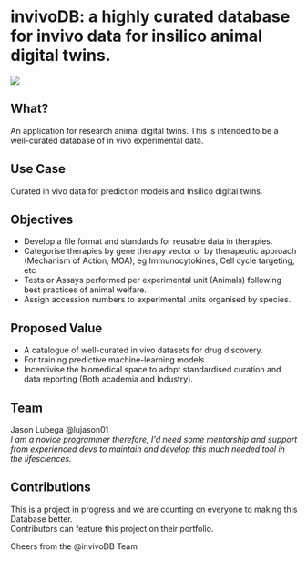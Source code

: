 # invivoDB: a highly curated database for invivo data for insilico animal digital twins.

![](images/mousemovie1.gif.gif)

## What?
An application for research animal digital twins. This is intended to be a well-curated database of in vivo experimental data. 

## Use Case
Curated in vivo data for prediction models and Insilico digital twins.  

## Objectives

- Develop a file format and standards for reusable data in therapies. 
- Categorise therapies by gene therapy vector or by therapeutic approach (Mechanism of Action, MOA), eg Immunocytokines, Cell cycle targeting, etc
- Tests or Assays performed per experimental unit (Animals) following best practices of animal welfare.
- Assign accession numbers to experimental units organised by species. 

## Proposed Value

- A catalogue of well-curated in vivo datasets for drug discovery.
- For training predictive machine-learning models
- Incentivise the biomedical space to adopt standardised curation and data reporting (Both academia and Industry).

## Team 
Jason Lubega @lujason01   
*I am a novice programmer therefore, I'd need some mentorship and support from experienced devs to maintain and develop this much needed tool in the lifesciences.*

## Contributions
This is a project in progress and we are counting on everyone to making this Database better.  
Contributors can feature this project on their portfolio. 

Cheers from the @invivoDB Team
